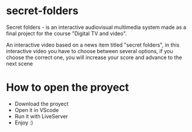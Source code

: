 # secret-folders
 Secret folders - is an interactive audiovisual multimedia system made as a final project for the course "Digital TV and video".
 
 
 An interactive video based on a news item titled "secret folders", in this interactive video you have to choose
 between several options, if you
 choose the correct one, you will increase your score and advance to the next scene
 
 
 # How to open the proyect
  - Download the proyect
  - Open it in VScode
  - Run it with LiveServer
  - Enjoy :)
